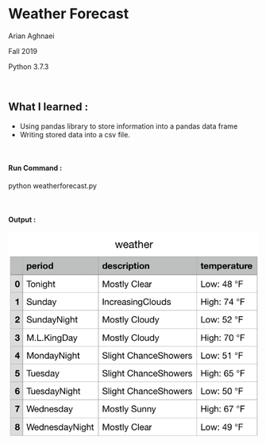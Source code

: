 <h1>Weather Forecast</h1>
<p>Arian Aghnaei</p>
<p>Fall 2019</p>
<p>Python 3.7.3</p>
<br>
<h2>What I learned :</h2>
<ul>
  <li>Using pandas library to store information into a pandas data frame</li>
  <li>Writing stored data into a csv file.</li>
</ul>
<br>
<h4>Run Command :</h4>

<p>python weatherforecast.py</p>
<br>
<h4>Output :</h4>

![Image description](https://github.com/codeBlooded1997/weather-forecast/blob/master/README/output.png?raw=true)

